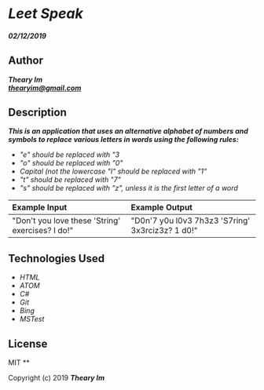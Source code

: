 # _Leet Speak_

#### _02/12/2019_

## Author
 _**Theary Im**_  
 _**thearyim@gmail.com**_

## Description
**_This is an application that uses an alternative alphabet of numbers and symbols to replace various letters in words using the following rules:_**
* _"e" should be replaced with "3_
* _"o" should be replaced with "0"_
* _Capital (not the lowercase "I" should be replaced with "1"_
* _"t" should be replaced with "7"_
* _"s" should be replaced with "z", unless it is the first letter of a word_

| Example Input                                    | Example Output                                                                                                                       
| :----------------------------------------------- | :----------------------------------------------- |
| "Don't you love these 'String' exercises? I do!" | "D0n'7 y0u l0v3 7h3z3 'S7ring' 3x3rciz3z? 1 d0!" |

## Technologies Used
* _HTML_
* _ATOM_
* _C#_
* _Git_
* _Bing_
* _MSTest_

## License
MIT
**

Copyright (c) 2019 **_Theary Im_**
